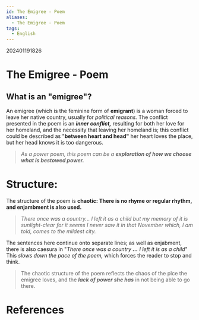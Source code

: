 ```yaml
---
id: The Emigree - Poem
aliases:
  - The Emigree - Poem
tags:
  - English
---
```

202401191826
# The Emigree - Poem

## What is an "emigree"?

An emigree (which is the feminine form of **emigrant**) is a woman forced to leave her native country, usually for *political reasons.* The conflict presented in the poem is an ***inner conflict,*** resulting for both her love for her homeland, and the necessity that leaving her homeland is; this conflict could be described as "**between heart and head"** her heart loves the place, but her head knows it is too dangerous.

>*As a power poem, this poem can be a **exploration of how we choose what is bestowed power.*** 

# Structure:

The structure of the poem is **chaotic: There is no rhyme or regular rhythm, and enjambment is also used.** 

>*There once was a country... I left it as a child* 
>*but my memory of it is sunlight-clear* 
>*for it seems I never saw it in that November* 
>*which, I am told, comes to the mildest city.* 

The sentences here continue onto separate lines; as well as enjabment, there is also caesura in "*There once was a country **...** I left it is as a child*" This *slows down the pace of the poem,* which forces the reader to stop and think.

>The chaotic structure of the poem reflects the chaos of the plce the emigree loves, and the ***lack of power she has*** in not being able to go there.

# **References**

